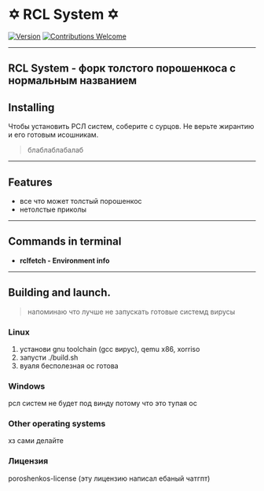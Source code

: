
	
# ✡ RCL System ✡

[![Version](https://img.shields.io/badge/version-1.1.3-blue.svg)](#)
[![Contributions Welcome](https://img.shields.io/badge/contributions-welcome-brightgreen.svg)](#)

---
**RCL System** -  форк толстого порошенкоса с нормальным названием
---

## Installing

Чтобы установить РСЛ систем, соберите с сурцов. Не верьте жирантию и его готовым исошникам.
> блаблаблабалаб

---
## Features
- все что может толстый порошенкос
- нетолстые приколы

---
## Commands in terminal

- **rclfetch - Environment info**
---

## Building and launch.

> напоминаю что лучше не запускать готовые системд вирусы 

### Linux
1. установи gnu toolchain (gcc вирус), qemu x86, xorriso
2. запусти ./build.sh
3. вуаля бесполезная ос готова

### Windows
рсл систем не будет под винду потому что это тупая ос

### Other operating systems
хз сами делайте

### Лицензия
poroshenkos-license
(эту лицензию написал ебаный чатгпт)

